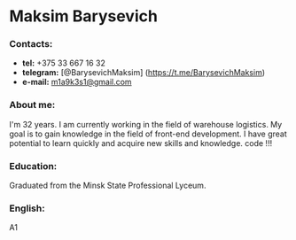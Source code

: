 # Maksim Barysevich
### Contacts:
  * **tel:** +375 33 667 16 32
  * **telegram:** [@BarysevichMaksim] (https://t.me/BarysevichMaksim)
  * **e-mail:** m1a9k3s1@gmail.com
### About me:
 I'm 32 years. I am currently working in the field of warehouse logistics. My goal is to gain knowledge in the field of front-end development. I have great potential to learn quickly and acquire new skills and knowledge.
 code !!! 
### Education:
Graduated from the Minsk State Professional Lyceum.
### English:
A1
